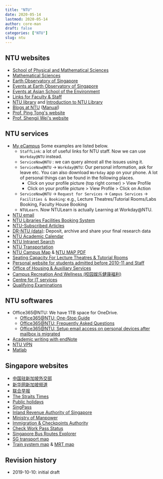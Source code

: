 ```yaml
---
title: "NTU"
date: 2020-05-14
lastmod: 2020-05-14
author: core-man
draft: false
categories: ["NTU"]
slug: ntu
---
```



## NTU websites

- [School of Physical and Mathematical Sciences](https://spms.ntu.edu.sg/Pages/index.aspx)
- [Mathematical Sciences](https://spms.ntu.edu.sg/MathematicalSciences/Pages/Home.aspx)
- [Earth Observatory of Singapore](https://earthobservatory.sg)
- [Events at Earth Observatory of Singapore](https://earthobservatory.sg/events)
- [Events at Asian School of the Environment](https://ase.ntu.edu.sg/news-and-events)
- [Links for Faculty & Staff](http://www.ntu.edu.sg/FacultyStaff/Pages/default.aspx)
- [NTU library](https://www.ntu.edu.sg/Library/Pages/default.aspx) and [Introduction to NTU Library](http://www.ntu.edu.sg/library/About_NTULibrary/Pages/NTU-Library.aspx#library)
- [Blogs at NTU](https://blogs.ntu.edu.sg) ([Manual](https://blogs.ntu.edu.sg/support))
- [Prof. Ping Tong's website](https://www.ntu.edu.sg/home/tongping)
- [Prof. Shengji Wei's website](https://earthobservatory.sg/research-group/observational-seismology-wei-shengji)


## NTU services

- [My eCampus](https://intu.ntu.edu.sg) Some examples are listed below.
    - `StaffLink`: a lot of useful links for NTU staff. Now we can use `Workday@NTU` instead.
    - `ServiceNow@NTU` : we can query almost all the issues using it.
    - `ServiceNow@NTU` -> `Workday@NTU`: Our personal information, ask for leave etc. You can also download `Workday` app on your phone. A lot of personal things can be found in the following places.
        - Click on your profile picture (top right corner) > View Profile
        - Click on your profile picture > View Profile > Click on Action
    - `ServiceNow@NTU` -> `Request for Services` -> `Campus Services` -> `Facilities & Booking`: e.g., Lecture Theatres/Tutorial Rooms/Labs Booking, Faculty House Booking
    - `NTULearn`. Now NTULearn is actually Learning at Workday@NTU.
- [NTU email](http://outlook.com/owa/e.ntu.edu.sg)
- [NTU Libraries Facilities Booking System](https://ntupcb.ntu.edu.sg/fbscbs/Account/SignIn?ReturnUrl=%2ffbscbs)
- [NTU-Subscribed Articles](https://www.ntu.edu.sg/library/About_NTULibrary/Pages/Tools.aspx)
- [DR-NTU (data)](https://researchdata.ntu.edu.sg/): Deposit, archive and share your final research data
- [NTU Academic Calendar](https://www.ntu.edu.sg/sasd/oas/AcademicCalendar/Pages/index.aspx)
- [NTU Intranet Search](https://ts.ntu.edu.sg/sites/search)
- [NTU Transportation](http://www.ntu.edu.sg/has/Transportation/Pages/GettingAroundNTU.aspx)
- [NTU Campus Map](http://maps.ntu.edu.sg/maps) & [NTU MAP PDF](http://www.ntu.edu.sg/odfm/usefulinfo/general/campusmap/Documents/NTUMap.pdf)
- [Seating Capacity For Lecture Theatres & Tutorial Rooms](http://www.ntu.edu.sg/odfm/usefulinfo/academicfacilities/seatingcapacity/Pages/tr.aspx)
- [Personal website for students admitted before 2010-11 and Staff](https://ts.ntu.edu.sg/sites/CITS/homepage/Getting%20Help/Web-EventPublishing/Pages/Personal-Website-for-Staff.aspx)
- [Office of Housing & Auxiliary Services](https://www.ntu.edu.sg/has/Pages/index.aspx)
- [Campus Recreation And Wellness (校园娱乐健康福利)](https://intranet2.ntu.edu.sg/CReW/Pages/CorporatePassesBooking.aspx)
- [Centre for IT services](http://www.ntu.edu.sg/cits/Pages/default.aspx)
- [Qualifying Examinations](http://spms.ntu.edu.sg/MathematicalSciences/Graduate/Pages/Qualifying-Examinations.aspx)


## NTU softwares

- Office365@NTU: We have 1TB space for OneDrive.
    - [Office365@NTU: One-Stop Guide](https://ntuadminonestop.service-now.com/ntusp/?id=kb_article_view&sys_kb_id=115191bedbecb7c0467df0eb0c9619da)
    - [Office365@NTU: Frequently Asked Questions](https://ntuadminonestop.service-now.com/ntusp?id=kb_article_view&sys_kb_id=66a1e7d9dbd5fb80dec592d8db9619b6#)
    - [Office365@NTU: Setup email access on personal devices after mailbox is migrated](https://ntuadminonestop.service-now.com/ntusp/?id=kb_article_view&sys_kb_id=d5039812db61f3c072819ea3db961959#resetupcompmail)
- [Academic writing with endNote](https://libguides.ntu.edu.sg/referencemanagement/endnote)
- [NTU VPN](https://ntuvpn.ntu.edu.sg/dana/home/index.cgi)
- [Matlab](https://ts.ntu.edu.sg/sites/CITS/homepage/Matlab/Pages/index.aspx)


## Singapore websites

- [中国驻新加坡外交部](http://www.chinaembassy.org.sg/chn)
- [新华网新加坡频道](http://sg.xinhuanet.com)
- [联合早报](https://www.zaobao.com.sg)
- [The Straits Times](https://www.straitstimes.com)
- [Public holidays](https://www.mom.gov.sg/employment-practices/public-holidays)
- [SingPass](https://www.singpass.gov.sg)
- [Inland Revenue Authority of Singapore](https://www.iras.gov.sg)
- [Ministry of Manpower](https://www.mom.gov.sg)
- [Immigration & Checkpoints Authority](https://www.ica.gov.sg)
- [Check Work Pass Status](https://checkwpstatus.mom.gov.sg/Pages/home.aspx)
- [Singapore Bus Routes Explorer](https://busrouter.sg)
- [SG transport map](https://www.mytransport.sg/content/mytransport/map.html)
- [Train system map](https://www.lta.gov.sg/content/ltaweb/en/public-transport/mrt-and-lrt-trains/train-system-map.html) & [MRT map](https://www.mytransport.sg/content/mytransport/home/commuting/trainmap.html)


## Revision history

- 2019-10-10: initial draft
